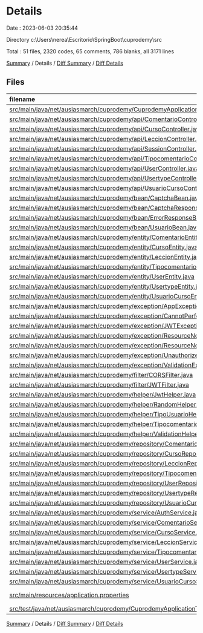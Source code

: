 # Details

Date : 2023-06-03 20:35:44

Directory c:\\Users\\nerea\\Escritorio\\SpringBoot\\cuprodemy\\src

Total : 51 files,  2320 codes, 65 comments, 786 blanks, all 3171 lines

[Summary](results.md) / Details / [Diff Summary](diff.md) / [Diff Details](diff-details.md)

## Files
| filename | language | code | comment | blank | total |
| :--- | :--- | ---: | ---: | ---: | ---: |
| [src/main/java/net/ausiasmarch/cuprodemy/CuprodemyApplication.java](/src/main/java/net/ausiasmarch/cuprodemy/CuprodemyApplication.java) | Java | 9 | 0 | 5 | 14 |
| [src/main/java/net/ausiasmarch/cuprodemy/api/ComentarioController.java](/src/main/java/net/ausiasmarch/cuprodemy/api/ComentarioController.java) | Java | 63 | 0 | 15 | 78 |
| [src/main/java/net/ausiasmarch/cuprodemy/api/CursoController.java](/src/main/java/net/ausiasmarch/cuprodemy/api/CursoController.java) | Java | 52 | 0 | 18 | 70 |
| [src/main/java/net/ausiasmarch/cuprodemy/api/LeccionController.java](/src/main/java/net/ausiasmarch/cuprodemy/api/LeccionController.java) | Java | 53 | 4 | 13 | 70 |
| [src/main/java/net/ausiasmarch/cuprodemy/api/SessionController.java](/src/main/java/net/ausiasmarch/cuprodemy/api/SessionController.java) | Java | 29 | 0 | 10 | 39 |
| [src/main/java/net/ausiasmarch/cuprodemy/api/TipocomentarioController.java](/src/main/java/net/ausiasmarch/cuprodemy/api/TipocomentarioController.java) | Java | 52 | 4 | 15 | 71 |
| [src/main/java/net/ausiasmarch/cuprodemy/api/UserController.java](/src/main/java/net/ausiasmarch/cuprodemy/api/UserController.java) | Java | 61 | 0 | 16 | 77 |
| [src/main/java/net/ausiasmarch/cuprodemy/api/UsertypeController.java](/src/main/java/net/ausiasmarch/cuprodemy/api/UsertypeController.java) | Java | 52 | 0 | 18 | 70 |
| [src/main/java/net/ausiasmarch/cuprodemy/api/UsuarioCursoController.java](/src/main/java/net/ausiasmarch/cuprodemy/api/UsuarioCursoController.java) | Java | 54 | 0 | 17 | 71 |
| [src/main/java/net/ausiasmarch/cuprodemy/bean/CaptchaBean.java](/src/main/java/net/ausiasmarch/cuprodemy/bean/CaptchaBean.java) | Java | 31 | 0 | 13 | 44 |
| [src/main/java/net/ausiasmarch/cuprodemy/bean/CaptchaResponse.java](/src/main/java/net/ausiasmarch/cuprodemy/bean/CaptchaResponse.java) | Java | 17 | 0 | 9 | 26 |
| [src/main/java/net/ausiasmarch/cuprodemy/bean/ErrorResponseBean.java](/src/main/java/net/ausiasmarch/cuprodemy/bean/ErrorResponseBean.java) | Java | 38 | 0 | 13 | 51 |
| [src/main/java/net/ausiasmarch/cuprodemy/bean/UsuarioBean.java](/src/main/java/net/ausiasmarch/cuprodemy/bean/UsuarioBean.java) | Java | 21 | 0 | 10 | 31 |
| [src/main/java/net/ausiasmarch/cuprodemy/entity/ComentarioEntity.java](/src/main/java/net/ausiasmarch/cuprodemy/entity/ComentarioEntity.java) | Java | 67 | 0 | 25 | 92 |
| [src/main/java/net/ausiasmarch/cuprodemy/entity/CursoEntity.java](/src/main/java/net/ausiasmarch/cuprodemy/entity/CursoEntity.java) | Java | 93 | 0 | 41 | 134 |
| [src/main/java/net/ausiasmarch/cuprodemy/entity/LeccionEntity.java](/src/main/java/net/ausiasmarch/cuprodemy/entity/LeccionEntity.java) | Java | 59 | 0 | 26 | 85 |
| [src/main/java/net/ausiasmarch/cuprodemy/entity/TipocomentarioEntity.java](/src/main/java/net/ausiasmarch/cuprodemy/entity/TipocomentarioEntity.java) | Java | 48 | 0 | 19 | 67 |
| [src/main/java/net/ausiasmarch/cuprodemy/entity/UserEntity.java](/src/main/java/net/ausiasmarch/cuprodemy/entity/UserEntity.java) | Java | 106 | 0 | 41 | 147 |
| [src/main/java/net/ausiasmarch/cuprodemy/entity/UsertypeEntity.java](/src/main/java/net/ausiasmarch/cuprodemy/entity/UsertypeEntity.java) | Java | 47 | 0 | 19 | 66 |
| [src/main/java/net/ausiasmarch/cuprodemy/entity/UsuarioCursoEntity.java](/src/main/java/net/ausiasmarch/cuprodemy/entity/UsuarioCursoEntity.java) | Java | 42 | 0 | 22 | 64 |
| [src/main/java/net/ausiasmarch/cuprodemy/exception/AppExceptionHandler.java](/src/main/java/net/ausiasmarch/cuprodemy/exception/AppExceptionHandler.java) | Java | 41 | 0 | 13 | 54 |
| [src/main/java/net/ausiasmarch/cuprodemy/exception/CannotPerformOperationException.java](/src/main/java/net/ausiasmarch/cuprodemy/exception/CannotPerformOperationException.java) | Java | 6 | 0 | 5 | 11 |
| [src/main/java/net/ausiasmarch/cuprodemy/exception/JWTException.java](/src/main/java/net/ausiasmarch/cuprodemy/exception/JWTException.java) | Java | 6 | 0 | 3 | 9 |
| [src/main/java/net/ausiasmarch/cuprodemy/exception/ResourceNotFoundException.java](/src/main/java/net/ausiasmarch/cuprodemy/exception/ResourceNotFoundException.java) | Java | 6 | 0 | 6 | 12 |
| [src/main/java/net/ausiasmarch/cuprodemy/exception/ResourceNotModifiedException.java](/src/main/java/net/ausiasmarch/cuprodemy/exception/ResourceNotModifiedException.java) | Java | 6 | 0 | 5 | 11 |
| [src/main/java/net/ausiasmarch/cuprodemy/exception/UnauthorizedException.java](/src/main/java/net/ausiasmarch/cuprodemy/exception/UnauthorizedException.java) | Java | 6 | 0 | 6 | 12 |
| [src/main/java/net/ausiasmarch/cuprodemy/exception/ValidationException.java](/src/main/java/net/ausiasmarch/cuprodemy/exception/ValidationException.java) | Java | 6 | 0 | 6 | 12 |
| [src/main/java/net/ausiasmarch/cuprodemy/filter/CORSFilter.java](/src/main/java/net/ausiasmarch/cuprodemy/filter/CORSFilter.java) | Java | 47 | 1 | 15 | 63 |
| [src/main/java/net/ausiasmarch/cuprodemy/filter/JWTFilter.java](/src/main/java/net/ausiasmarch/cuprodemy/filter/JWTFilter.java) | Java | 43 | 0 | 11 | 54 |
| [src/main/java/net/ausiasmarch/cuprodemy/helper/JwtHelper.java](/src/main/java/net/ausiasmarch/cuprodemy/helper/JwtHelper.java) | Java | 43 | 0 | 13 | 56 |
| [src/main/java/net/ausiasmarch/cuprodemy/helper/RandomHelper.java](/src/main/java/net/ausiasmarch/cuprodemy/helper/RandomHelper.java) | Java | 72 | 0 | 20 | 92 |
| [src/main/java/net/ausiasmarch/cuprodemy/helper/TipoUsuarioHelper.java](/src/main/java/net/ausiasmarch/cuprodemy/helper/TipoUsuarioHelper.java) | Java | 5 | 0 | 5 | 10 |
| [src/main/java/net/ausiasmarch/cuprodemy/helper/TipocomentarioHelper.java](/src/main/java/net/ausiasmarch/cuprodemy/helper/TipocomentarioHelper.java) | Java | 5 | 0 | 5 | 10 |
| [src/main/java/net/ausiasmarch/cuprodemy/helper/ValidationHelper.java](/src/main/java/net/ausiasmarch/cuprodemy/helper/ValidationHelper.java) | Java | 88 | 0 | 15 | 103 |
| [src/main/java/net/ausiasmarch/cuprodemy/repository/ComentarioRepository.java](/src/main/java/net/ausiasmarch/cuprodemy/repository/ComentarioRepository.java) | Java | 20 | 0 | 16 | 36 |
| [src/main/java/net/ausiasmarch/cuprodemy/repository/CursoRepository.java](/src/main/java/net/ausiasmarch/cuprodemy/repository/CursoRepository.java) | Java | 11 | 0 | 8 | 19 |
| [src/main/java/net/ausiasmarch/cuprodemy/repository/LeccionRepository.java](/src/main/java/net/ausiasmarch/cuprodemy/repository/LeccionRepository.java) | Java | 12 | 0 | 8 | 20 |
| [src/main/java/net/ausiasmarch/cuprodemy/repository/TipocomentarioRepository.java](/src/main/java/net/ausiasmarch/cuprodemy/repository/TipocomentarioRepository.java) | Java | 10 | 0 | 7 | 17 |
| [src/main/java/net/ausiasmarch/cuprodemy/repository/UserRepository.java](/src/main/java/net/ausiasmarch/cuprodemy/repository/UserRepository.java) | Java | 16 | 0 | 15 | 31 |
| [src/main/java/net/ausiasmarch/cuprodemy/repository/UsertypeRepository.java](/src/main/java/net/ausiasmarch/cuprodemy/repository/UsertypeRepository.java) | Java | 10 | 0 | 5 | 15 |
| [src/main/java/net/ausiasmarch/cuprodemy/repository/UsuarioCursoRepository.java](/src/main/java/net/ausiasmarch/cuprodemy/repository/UsuarioCursoRepository.java) | Java | 12 | 0 | 10 | 22 |
| [src/main/java/net/ausiasmarch/cuprodemy/service/AuthService.java](/src/main/java/net/ausiasmarch/cuprodemy/service/AuthService.java) | Java | 121 | 0 | 26 | 147 |
| [src/main/java/net/ausiasmarch/cuprodemy/service/ComentarioService.java](/src/main/java/net/ausiasmarch/cuprodemy/service/ComentarioService.java) | Java | 145 | 2 | 42 | 189 |
| [src/main/java/net/ausiasmarch/cuprodemy/service/CursoService.java](/src/main/java/net/ausiasmarch/cuprodemy/service/CursoService.java) | Java | 76 | 2 | 29 | 107 |
| [src/main/java/net/ausiasmarch/cuprodemy/service/LeccionService.java](/src/main/java/net/ausiasmarch/cuprodemy/service/LeccionService.java) | Java | 79 | 26 | 26 | 131 |
| [src/main/java/net/ausiasmarch/cuprodemy/service/TipocomentarioService.java](/src/main/java/net/ausiasmarch/cuprodemy/service/TipocomentarioService.java) | Java | 72 | 0 | 19 | 91 |
| [src/main/java/net/ausiasmarch/cuprodemy/service/UserService.java](/src/main/java/net/ausiasmarch/cuprodemy/service/UserService.java) | Java | 189 | 0 | 34 | 223 |
| [src/main/java/net/ausiasmarch/cuprodemy/service/UsertypeService.java](/src/main/java/net/ausiasmarch/cuprodemy/service/UsertypeService.java) | Java | 75 | 0 | 18 | 93 |
| [src/main/java/net/ausiasmarch/cuprodemy/service/UsuarioCursoService.java](/src/main/java/net/ausiasmarch/cuprodemy/service/UsuarioCursoService.java) | Java | 72 | 22 | 19 | 113 |
| [src/main/resources/application.properties](/src/main/resources/application.properties) | Java Properties | 17 | 4 | 6 | 27 |
| [src/test/java/net/ausiasmarch/cuprodemy/CuprodemyApplicationTests.java](/src/test/java/net/ausiasmarch/cuprodemy/CuprodemyApplicationTests.java) | Java | 9 | 0 | 5 | 14 |

[Summary](results.md) / Details / [Diff Summary](diff.md) / [Diff Details](diff-details.md)